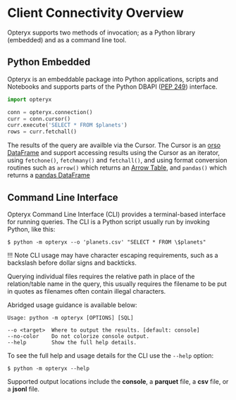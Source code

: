 # Client Connectivity Overview

Opteryx supports two methods of invocation; as a Python library (embedded) and as a command line tool.

## Python Embedded

Opteryx is an embeddable package into Python applications, scripts and Notebooks and supports parts of the Python DBAPI ([PEP 249](https://peps.python.org/pep-0249/)) interface.

~~~python
import opteryx

conn = opteryx.connection()
curr = conn.cursor()
curr.execute('SELECT * FROM $planets')
rows = curr.fetchall()
~~~

The results of the query are availble via the Cursor. The Cursor is an [orso DataFrame](https://github.com/mabel-dev/orso) and support accessing results using the Cursor as an iterator, using `fetchone()`, `fetchmany()` and `fetchall()`, and using format conversion routines such as `arrow()` which returns an [Arrow Table](https://arrow.apache.org/docs/python/generated/pyarrow.Table.html#pyarrow.Table), and `pandas()` which returns a [pandas DataFrame](https://pandas.pydata.org/docs/reference/api/pandas.DataFrame.html)

## Command Line Interface

Opteryx Command Line Interface (CLI) provides a terminal-based interface for running queries. The CLI is a Python script usually run by invoking Python, like this:

~~~console
$ python -m opteryx --o 'planets.csv' "SELECT * FROM \$planets"
~~~

!!! Note
    CLI usage may have character escaping requirements, such as a backslash before dollar signs and backticks.

Querying individual files requires the relative path in place of the relation/table name in the query, this usually requires the filename to be put in quotes as filenames often contain illegal characters.

Abridged usage guidance is available below:

~~~console
Usage: python -m opteryx [OPTIONS] [SQL] 

--o <target>  Where to output the results. [default: console]
--no-color    Do not colorize console output. 
--help        Show the full help details.          
~~~

To see the full help and usage details for the CLI use the `--help` option:

~~~console
$ python -m opteryx --help
~~~

Supported output locations include the **console**, a **parquet** file, a **csv** file, or a **jsonl** file.